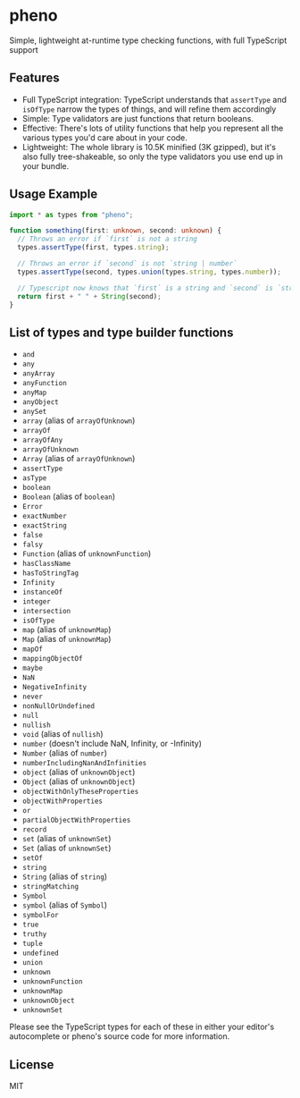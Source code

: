 # pheno

Simple, lightweight at-runtime type checking functions, with full TypeScript support

## Features

- Full TypeScript integration: TypeScript understands that `assertType` and `isOfType` narrow the types of things, and will refine them accordingly
- Simple: Type validators are just functions that return booleans.
- Effective: There's lots of utility functions that help you represent all the various types you'd care about in your code.
- Lightweight: The whole library is 10.5K minified (3K gzipped), but it's also fully tree-shakeable, so only the type validators you use end up in your bundle.

## Usage Example

```ts
import * as types from "pheno";

function something(first: unknown, second: unknown) {
  // Throws an error if `first` is not a string
  types.assertType(first, types.string);

  // Throws an error if `second` is not `string | number`
  types.assertType(second, types.union(types.string, types.number));

  // Typescript now knows that `first` is a string and `second` is `string | number`
  return first + " " + String(second);
}
```

## List of types and type builder functions

- `and`
- `any`
- `anyArray`
- `anyFunction`
- `anyMap`
- `anyObject`
- `anySet`
- `array` (alias of `arrayOfUnknown`)
- `arrayOf`
- `arrayOfAny`
- `arrayOfUnknown`
- `Array` (alias of `arrayOfUnknown`)
- `assertType`
- `asType`
- `boolean`
- `Boolean` (alias of `boolean`)
- `Error`
- `exactNumber`
- `exactString`
- `false`
- `falsy`
- `Function` (alias of `unknownFunction`)
- `hasClassName`
- `hasToStringTag`
- `Infinity`
- `instanceOf`
- `integer`
- `intersection`
- `isOfType`
- `map` (alias of `unknownMap`)
- `Map` (alias of `unknownMap`)
- `mapOf`
- `mappingObjectOf`
- `maybe`
- `NaN`
- `NegativeInfinity`
- `never`
- `nonNullOrUndefined`
- `null`
- `nullish`
- `void` (alias of `nullish`)
- `number` (doesn't include NaN, Infinity, or -Infinity)
- `Number` (alias of `number`)
- `numberIncludingNanAndInfinities`
- `object` (alias of `unknownObject`)
- `Object` (alias of `unknownObject`)
- `objectWithOnlyTheseProperties`
- `objectWithProperties`
- `or`
- `partialObjectWithProperties`
- `record`
- `set` (alias of `unknownSet`)
- `Set` (alias of `unknownSet`)
- `setOf`
- `string`
- `String` (alias of `string`)
- `stringMatching`
- `Symbol`
- `symbol` (alias of `Symbol`)
- `symbolFor`
- `true`
- `truthy`
- `tuple`
- `undefined`
- `union`
- `unknown`
- `unknownFunction`
- `unknownMap`
- `unknownObject`
- `unknownSet`

Please see the TypeScript types for each of these in either your editor's autocomplete or pheno's source code for more information.

## License

MIT
